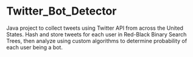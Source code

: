 # Twitter_Bot_Detector
Java project to collect tweets using Twitter API from across the United States. Hash and store tweets for each user in Red-Black Binary Search Trees, then analyze using custom algorithms to determine probability of each user being a bot.
